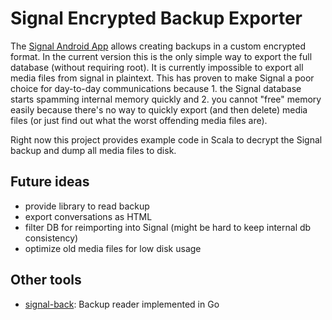 # Signal Encrypted Backup Exporter

The [Signal Android App](https://github.com/signalapp/Signal-Android) allows creating backups in a custom encrypted format. In the current version
this is the only simple way to export the full database (without requiring root). It is currently impossible to export all media files from signal
in plaintext. This has proven to make Signal a poor choice for day-to-day communications because 1. the Signal database starts spamming internal
memory quickly and 2. you cannot "free" memory easily because there's no way to quickly export (and then delete) media files (or just find out
what the worst offending media files are).
   
Right now this project provides example code in Scala to decrypt the Signal backup and dump all media files to disk.

## Future ideas

 * provide library to read backup
 * export conversations as HTML
 * filter DB for reimporting into Signal (might be hard to keep internal db consistency)
 * optimize old media files for low disk usage 

## Other tools

 * [signal-back](https://github.com/xeals/signal-back): Backup reader implemented in Go